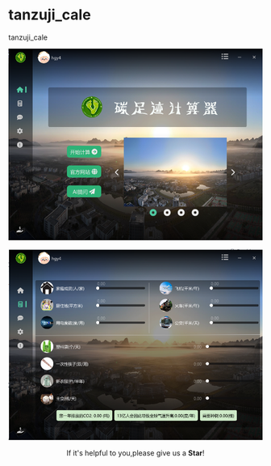 # tanzuji_cale
 tanzuji_cale

<div class="RepoCover" align="center">
  <a href="#"><img style="width:600;height:675" src="https://github.com/930837329/tanzuji_cale/blob/main/%E5%B1%8F%E5%B9%95%E6%88%AA%E5%9B%BE%202024-05-22%20132626.png?raw=true"></a>

   <a href="#"><img style="width:600;height:675" src="https://github.com/930837329/tanzuji_cale/blob/main/%E5%B1%8F%E5%B9%95%E6%88%AA%E5%9B%BE%202024-05-22%20132720.png?raw=true"></a>
 
  If it's helpful to you,please give us a <b>Star</b>!
</div>

